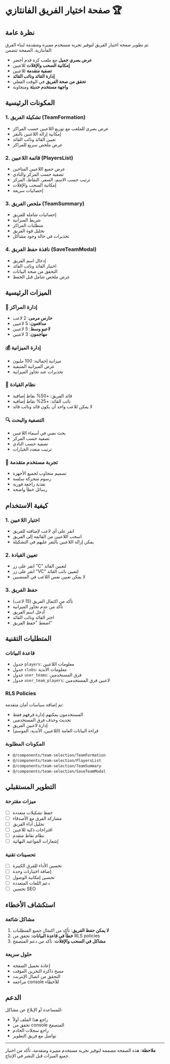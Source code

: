 # صفحة اختيار الفريق الفانتازي 🏆

## نظرة عامة

تم تطوير صفحة اختيار الفريق لتوفير تجربة مستخدم مميزة ومتقدمة لبناء الفرق الفانتازية. الصفحة تتضمن:

- **عرض بصري جميل** مع ملعب كرة قدم أخضر
- **إمكانية السحب والإفلات** للاعبين
- **تصفية متقدمة** للاعبين
- **إدارة القائد ونائب القائد**
- **تحقق من صحة الفريق** في الوقت الفعلي
- **واجهة مستخدم حديثة** ومتجاوبة

## المكونات الرئيسية

### 1. تشكيلة الفريق (TeamFormation)
- عرض بصري للملعب مع توزيع اللاعبين حسب المراكز
- إمكانية إزالة اللاعبين بالنقر
- تعيين القائد ونائب القائد
- عرض ملخص سريع للمراكز

### 2. قائمة اللاعبين (PlayersList)
- عرض جميع اللاعبين المتاحين
- تصفية حسب المركز والنادي
- ترتيب حسب الاسم، السعر، النقاط، المركز
- إمكانية السحب والإفلات
- إحصائيات سريعة

### 3. ملخص الفريق (TeamSummary)
- إحصائيات شاملة للفريق
- شريط الميزانية
- متطلبات المراكز
- تحليل قوة الفريق
- تحذيرات في حالة وجود مشاكل

### 4. نافذة حفظ الفريق (SaveTeamModal)
- إدخال اسم الفريق
- اختيار القائد ونائب القائد
- التحقق من صحة البيانات
- عرض ملخص شامل قبل الحفظ

## الميزات الرئيسية

### 🎯 إدارة المراكز
- **حارس مرمى**: 2 لاعب
- **مدافعون**: 5 لاعبين
- **لاعبو وسط**: 5 لاعبين
- **مهاجمون**: 3 لاعبين

### 💰 إدارة الميزانية
- ميزانية إجمالية: 100 مليون
- عرض الميزانية المتبقية
- تحذيرات عند تجاوز الميزانية

### 🏅 نظام القيادة
- قائد الفريق: +50% نقاط إضافية
- نائب القائد: +25% نقاط إضافية
- لا يمكن للاعب واحد أن يكون قائد ونائب قائد

### 🔍 التصفية والبحث
- بحث نصي في أسماء اللاعبين
- تصفية حسب المركز
- تصفية حسب النادي
- ترتيب متعدد الخيارات

### 📱 تجربة مستخدم متقدمة
- تصميم متجاوب لجميع الأجهزة
- رسوم متحركة سلسة
- تغذية راجعة فورية
- رسائل خطأ واضحة

## كيفية الاستخدام

### 1. اختيار اللاعبين
- انقر على أي لاعب لإضافته للفريق
- اسحب اللاعبين من القائمة إلى الفريق
- يمكن إزالة اللاعبين بالنقر عليهم في التشكيلة

### 2. تعيين القيادة
- انقر على زر "C" لتعيين القائد
- انقر على زر "VC" لتعيين نائب القائد
- لا يمكن تعيين نفس اللاعب في المنصبين

### 3. حفظ الفريق
- تأكد من اكتمال الفريق (15 لاعب)
- تأكد من عدم تجاوز الميزانية
- أدخل اسم الفريق
- اختر القائد ونائب القائد
- اضغط "حفظ الفريق"

## المتطلبات التقنية

### قاعدة البيانات
- جدول `players`: معلومات اللاعبين
- جدول `clubs`: معلومات الأندية
- جدول `user_teams`: فرق المستخدمين
- جدول `user_team_players`: لاعبين فرق المستخدمين

### RLS Policies
تم إضافة سياسات أمان متقدمة:
- المستخدمون يمكنهم إدارة فرقهم فقط
- تحديث وحذف فرق المستخدمين
- إدارة لاعبين الفريق
- قراءة البيانات العامة (اللاعبين، الأندية، الموسم)

### المكونات المطلوبة
- `@/components/team-selection/TeamFormation`
- `@/components/team-selection/PlayersList`
- `@/components/team-selection/TeamSummary`
- `@/components/team-selection/SaveTeamModal`

## التطوير المستقبلي

### ميزات مقترحة
- [ ] حفظ تشكيلات متعددة
- [ ] مشاركة الفرق مع الأصدقاء
- [ ] تحليل أداء الفريق
- [ ] اقتراحات ذكية للاعبين
- [ ] نظام نقاط متقدم
- [ ] إشعارات المواعيد النهائية

### تحسينات تقنية
- [ ] تحسين الأداء للفرق الكبيرة
- [ ] إضافة اختبارات وحدة
- [ ] تحسين إمكانية الوصول
- [ ] دعم اللغات المتعددة
- [ ] تحسين SEO

## استكشاف الأخطاء

### مشاكل شائعة
1. **لا يمكن حفظ الفريق**: تأكد من اكتمال جميع المتطلبات
2. **خطأ في قاعدة البيانات**: تحقق من RLS policies
3. **مشاكل في السحب والإفلات**: تأكد من دعم المتصفح

### حلول سريعة
- إعادة تحميل الصفحة
- مسح ذاكرة التخزين المؤقت
- التحقق من اتصال الإنترنت
- مراجعة console للأخطاء

## الدعم

للمساعدة أو الإبلاغ عن مشاكل:
- راجع هذا الملف أولاً
- تحقق من console المتصفح
- راجع سجلات الخادم
- تواصل مع فريق التطوير

---

**ملاحظة**: هذه الصفحة مصممة لتوفير تجربة مستخدم مميزة ومتقدمة. تأكد من اختبار جميع الميزات قبل النشر في الإنتاج.
